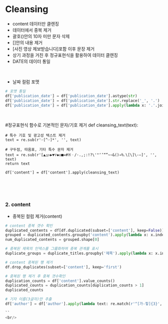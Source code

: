 # Cleansing
- content 데이터만 클렌징
- 데이터에서 중복 제거
- 괄호()안의 10자 미만 문자 삭제
- []안의 내용 제거
- [사진 영상 제보받습니다]포함 이후 문장 제거
- 상기 과정을 거친 후 정규표현식을 활용하여 데이터 클렌징
- DATE의 데이터 통일

<br/>

- 날짜 컬럼 포맷 
```python
# 포맷 통일
df['publication_date'] = df['publication_date'].astype(str)
df['publication_date'] = df['publication_date'].str.replace('_', '.')
df['publication_date'] = df['publication_date'].apply(lambda x: '.'.join(x.split('.')[:3]) if len(x.split('.')) > 2 else x)
```
<br/>

#정규표현식 함수로 기본적인 문자/기호 제거
def cleansing_text(text):
    
    # 특수 기호 및 광고성 텍스트 제거
    text = re.sub(r'☞[^☞]*', '', text)
    
    # 구두점, 따옴표, 기타 특수 문자 제거
    text = re.sub(r'[▲△▷▶▼▽◆◇■=#※ㆍ/·.,;:!?\'"‘’“”~∼&()→%․\[\]\-–]', '', text)
    return text
    
    df['content'] = df['content'].apply(cleansing_text)
```python

```
<br/>
<br/>

### 2. content
- 중복된 컬럼 제거(content)
```python
# content 중복 갯수 확인
duplicated_contents = df[df.duplicated(subset=['content'], keep=False)]
grouped = duplicated_contents.groupby('content').apply(lambda x: x.index.tolist()).reset_index(name='indices')
num_duplicated_contents = grouped.shape[0]

# 중복된 제목의 인덱스를 그룹화하여 중복 관계를 표시
duplicate_groups = duplicate_titles.groupby('제목').apply(lambda x: x.index.tolist())

# content 중복된 행 제거
df.drop_duplicates(subset=['content'], keep='first')

# 중복된 행 제거 후 중복 갯수확인
duplication_counts = df['content'].value_counts()
duplicated_counts = duplication_counts[duplication_counts > 1]
duplicated_counts

# 기자 이름(3글자)만 추출
df['author'] = df['author'].apply(lambda text: re.match(r'^[가-힣]{3}', str(text)).group(0) if re.match(r'^[가-힣]{3}', str(text)) else text)

``
<br/>

